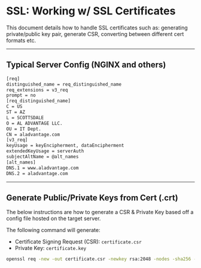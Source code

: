 # SSL: Working w/ SSL Certificates
This document details how to handle SSL certificates such as: generating private/public key pair, generate CSR, converting between different cert formats etc.

---

## Typical Server Config (NGINX and others)

```txt
[req]
distinguished_name = req_distinguished_name
req_extensions = v3_req
prompt = no
[req_distinguished_name]
C = US
ST = AZ
L = SCOTTSDALE
O = AL ADVANTAGE LLC.
OU = IT Dept.
CN = aladvantage.com
[v3_req]
keyUsage = keyEncipherment, dataEncipherment
extendedKeyUsage = serverAuth
subjectAltName = @alt_names
[alt_names]
DNS.1 = www.aladvantage.com
DNS.2 = aladvantage.com
```

---


## Generate Public/Private Keys from Cert (.crt)
The below instructions are how to generate a CSR & Private Key based off a config file hosted on the target server.

The following command will generate:
- Certificate Signing Request (CSR): `certificate.csr`
- Private Key: `certificate.key`

```bash
openssl req -new -out certificate.csr -newkey rsa:2048 -nodes -sha256 -keyout certificate.key -config config.txt
```

